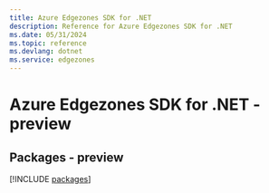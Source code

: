```yaml
---
title: Azure Edgezones SDK for .NET
description: Reference for Azure Edgezones SDK for .NET
ms.date: 05/31/2024
ms.topic: reference
ms.devlang: dotnet
ms.service: edgezones
---
```

# Azure Edgezones SDK for .NET - preview
## Packages - preview
[!INCLUDE [packages](edgezones-index.md)]